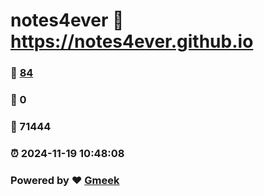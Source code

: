 # notes4ever :link: https://notes4ever.github.io 
### :page_facing_up: [84](https://notes4ever.github.io/tag.html) 
### :speech_balloon: 0 
### :hibiscus: 71444 
### :alarm_clock: 2024-11-19 10:48:08 
### Powered by :heart: [Gmeek](https://github.com/Meekdai/Gmeek)
